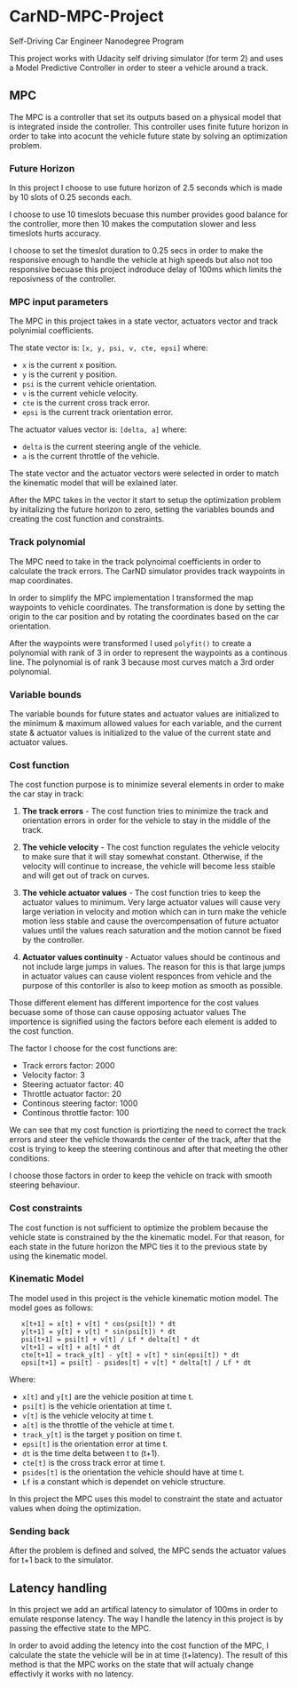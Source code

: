 # CarND-MPC-Project
Self-Driving Car Engineer Nanodegree Program

This project works with Udacity self driving simulator (for term 2) and
uses a Model Predictive Controller in order to steer a vehicle around a track.

## MPC
The MPC is a controller that set its outputs based on a physical model that is integrated inside the controller.
This controller uses finite future horizon in order to take into acocunt the vehicle future state by solving an optimization problem.

### Future Horizon
In this project I choose to use future horizon of 2.5 seconds which is made by 10 slots of 0.25 seconds each.

I choose to use 10 timeslots becuase this number provides good balance for the controller, more then 10 makes
the computation slower and less timeslots hurts accuracy.

I choose to set the timeslot duration to 0.25 secs in order to make the responsive enough to handle the vehicle at
high speeds but also not too responsive becuase this project indroduce delay of 100ms which limits the reposivness of 
the controller.


### MPC input parameters
The MPC in this project takes in a state vector, actuators vector and track polynimial coefficients.

The state vector is: `[x, y, psi, v, cte, epsi]` where:
* `x` is the current x position.
* `y` is the current y position.
* `psi` is the current vehicle orientation.
* `v` is the current vehicle velocity.
* `cte` is the current cross track error.
* `epsi` is the current track orientation error.

The actuator values vector is: `[delta, a]` where:
* `delta` is the current steering angle of the vehicle.
* `a` is the current throttle of the vehicle.

The state vector and the actuator vectors were selected in order to match the kinematic model that will be exlained later.

After the MPC takes in the vector it start to setup the optimization problem by initalizing the future horizon to zero,
setting the variables bounds and creating the cost function and constraints.

### Track polynomial
The MPC need to take in the track polynoimal coefficients in order to calculate the track errors.
The CarND simulator provides track waypoints in map coordinates.

In order to simplify the MPC implementation I transformed the map waypoints to vehicle coordinates.
The transformation is done by setting the origin to the car position and by rotating the coordinates based on the car orientation.

After the waypoints were transformed I used `polyfit()` to create a polynomial with rank of 3 in order to represent the waypoints
as a continous line.
The polynomial is of rank 3 because most curves match a 3rd order polynomial.

### Variable bounds
The variable bounds for future states and actuator values are initialized to the minimum & maximum allowed values for each variable,
and the current state & actuator values is initialized to the value of the current state and actuator values.

### Cost function
The cost function purpose is to minimize several elements in order to make the car stay in track:
1. **The track errors** - The cost function tries to minimize the track and orientation errors in order for
                     the vehicle to stay in the middle of the track.

2. **The vehicle velocity** - The cost function regulates the vehicle velocity to make sure that it will stay somewhat
                         constant. Otherwise, if the velocity will continue to increase, the vehicle will become less
                         staible and will get out of track on curves.

3. **The vehicle actuator values** - The cost function tries to keep the actuator values to minimum.
                                Very large actuator values will cause very large veriation in velocity and motion
                                which can in turn make the vehicle motion less stable and cause the overcompensation
                                of future actuator values until the values reach saturation and the motion cannot be fixed
                                by the controller.

4. **Actuator values continuity** - Actuator values should be continous and not include large jumps in values.
                               The reason for this is that large jumps in actuator values can cause violent responces
                               from vehicle and the purpose of this contorller is also to keep motion as smooth as possible.

Those different element has different importence for the cost values becuase some of those can cause opposing actuator values
The importence is signified using the factors before each element is added to the cost function.

The factor I choose for the cost functions are:
* Track errors factor: 2000
* Velocity factor: 3
* Steering actuator factor: 40
* Throttle actuator factor: 20
* Continous steering factor: 1000
* Continous throttle factor: 100

We can see that my cost function is priortizing the need to correct the track errors and steer the vehicle thowards the center of the track, after that the cost is trying to keep the steering continous and after that meeting the other conditions.

I choose those factors in order to keep the vehicle on track with smooth steering behaviour.

### Cost constraints
The cost function is not sufficient to optimize the problem because the vehicle state is constrained by the the kinematic model.
For that reason, for each state in the future horizon the MPC ties it to the previous state by using the kinematic model.

### Kinematic Model
The model used in this project is the vehicle kinematic motion model.
The model goes as follows:

       x[t+1] = x[t] + v[t] * cos(psi[t]) * dt
       y[t+1] = y[t] + v[t] * sin(psi[t]) * dt
       psi[t+1] = psi[t] + v[t] / Lf * delta[t] * dt
       v[t+1] = v[t] + a[t] * dt
       cte[t+1] = track_y[t] - y[t] + v[t] * sin(epsi[t]) * dt
       epsi[t+1] = psi[t] - psides[t] + v[t] * delta[t] / Lf * dt
       
Where:
* `x[t]` and `y[t]` are the vehicle position at time t.
* `psi[t]` is the vehicle orientation at time t. 
* `v[t]` is the vehicle velocity at time t.
* `a[t]` is the throttle of the vehicle at time t.
* `track_y[t]` is the target y position on time t.
* `epsi[t]` is the orientation error at time t.
* `dt` is the time delta between t to (t+1).
* `cte[t]` is the cross track error at time t.
* `psides[t]` is the orientation the vehicle should have at time t.
* `Lf` is a constant which is dependet on vehicle structure. 

In this project the MPC uses this model to constraint the state and actuator values when doing the optimization.

### Sending back
After the problem is defined and solved, the MPC sends the actuator values for t+1 back to the simulator.

## Latency handling 
In this project we add an artifical latency to simulator of 100ms in order to emulate response latency.
The way I handle the latency in this project is by passing the effective state to the MPC.

In order to avoid adding the letency into the cost function of the MPC, I calculate the state the vehicle will be in at time (t+latency).
The result of this method is that the MPC works on the state that will actualy change effectivly it works with no latency.



